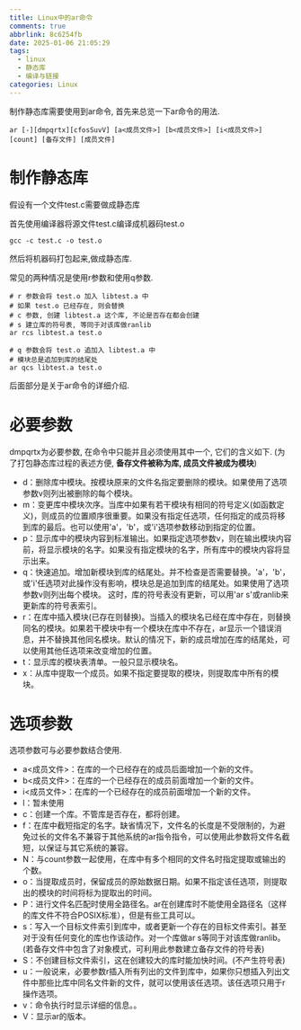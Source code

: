 ```yaml
---
title: Linux中的ar命令
comments: true
abbrlink: 8c6254fb
date: 2025-01-06 21:05:29
tags:
  - linux
  - 静态库
  - 编译与链接
categories: Linux
---
```


制作静态库需要使用到ar命令, 首先来总览一下ar命令的用法.

```shell
ar [-][dmpqrtx][cfosSuvV] [a<成员文件>] [b<成员文件>] [i<成员文件>] [count] [备存文件] [成员文件]
```

<!--more1-->

# 制作静态库

假设有一个文件test.c需要做成静态库

首先使用编译器将源文件test.c编译成机器码test.o

```shell
gcc -c test.c -o test.o
```

然后将机器码打包起来,做成静态库.

常见的两种情况是使用r参数和使用q参数.

```shell
# r 参数会将 test.o 加入 libtest.a 中
# 如果 test.o 已经存在, 则会替换
# c 参数, 创建 libtest.a 这个库, 不论是否存在都会创建
# s 建立库的符号表, 等同于对该库做ranlib
ar rcs libtest.a test.o
```

```shell
# q 参数会将 test.o 追加入 libtest.a 中
# 模块总是追加到库的结尾处
ar qcs libtest.a test.o
```

后面部分是关于ar命令的详细介绍.


# 必要参数

dmpqrtx为必要参数, 在命令中只能并且必须使用其中一个, 它们的含义如下. (为了打包静态库过程的表述方便, **备存文件被称为库, 成员文件被成为模块**)

- d：删除库中模块。按模块原来的文件名指定要删除的模块。如果使用了选项参数v则列出被删除的每个模块。
- m：变更库中模块次序。当库中如果有若干模块有相同的符号定义(如函数定义)，则成员的位置顺序很重要。如果没有指定任选项，任何指定的成员将移到库的最后。也可以使用'a'，'b'，或'i'选项参数移动到指定的位置。
- p：显示库中的模块内容到标准输出。如果指定选项参数v，则在输出模块内容前，将显示模块的名字。如果没有指定模块的名字，所有库中的模块内容将显示出来。
- q：快速追加。增加新模块到库的结尾处。并不检查是否需要替换。'a'，'b'，或'i'任选项对此操作没有影响，模块总是追加到库的结尾处。如果使用了选项参数v则列出每个模块。 这时，库的符号表没有更新，可以用'ar s'或ranlib来更新库的符号表索引。
- r：在库中插入模块(已存在则替换)。当插入的模块名已经在库中存在，则替换同名的模块。如果若干模块中有一个模块在库中不存在，ar显示一个错误消息，并不替换其他同名模块。默认的情况下，新的成员增加在库的结尾处，可以使用其他任选项来改变增加的位置。
- t：显示库的模块表清单。一般只显示模块名。
- x：从库中提取一个成员。如果不指定要提取的模块，则提取库中所有的模块。

# 选项参数

选项参数可与必要参数结合使用. 

- a<成员文件>：在库的一个已经存在的成员后面增加一个新的文件。
- b<成员文件>：在库的一个已经存在的成员前面增加一个新的文件。
- i<成员文件>：在库的一个已经存在的成员前面增加一个新的文件。
- l：暂未使用
- c：创建一个库。不管库是否存在，都将创建。
- f：在库中截短指定的名字。缺省情况下，文件名的长度是不受限制的，为避免过长的文件名不兼容于其他系统的ar指令指令，可以使用此参数将文件名截短，以保证与其它系统的兼容。
- N：与count参数一起使用，在库中有多个相同的文件名时指定提取或输出的个数。
- o：当提取成员时，保留成员的原始数据日期。如果不指定该任选项，则提取出的模块的时间将标为提取出的时间。
- P：进行文件名匹配时使用全路径名。ar在创建库时不能使用全路径名（这样的库文件不符合POSIX标准），但是有些工具可以。
- s：写入一个目标文件索引到库中，或者更新一个存在的目标文件索引。甚至对于没有任何变化的库也作该动作。对一个库做ar s等同于对该库做ranlib。(若备存文件中包含了对象模式，可利用此参数建立备存文件的符号表)
- S：不创建目标文件索引，这在创建较大的库时能加快时间。(不产生符号表)
- u：一般说来，必要参数r插入所有列出的文件到库中，如果你只想插入列出文件中那些比库中同名文件新的文件，就可以使用该任选项。该任选项只用于r操作选项。
- v：命令执行时显示详细的信息。。
- V：显示ar的版本。

